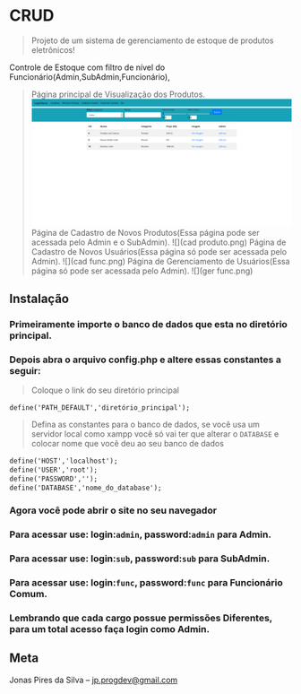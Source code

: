 # CRUD
> Projeto de um sistema de gerenciamento de estoque de produtos eletrônicos!

Controle de Estoque com filtro de nível do Funcionário(Admin,SubAdmin,Funcionário),

> Página principal de Visualização dos Produtos.
![](home.png)
> Página de Cadastro de Novos Produtos(Essa página pode ser acessada pelo Admin e o SubAdmin).
![](cad produto.png)
> Página de Cadastro de Novos Usuários(Essa página só pode ser acessada pelo Admin).
![](cad func.png)
> Página de Gerenciamento de Usuários(Essa página só pode ser acessada pelo Admin).
![](ger func.png)


## Instalação

### Primeiramente importe o banco de dados que esta no diretório principal.

### Depois abra o arquivo config.php e altere essas constantes a seguir:

> Coloque o link do seu diretório principal

	define('PATH_DEFAULT','diretório_principal'); 
  
> Defina as constantes para o banco de dados, se você usa um 
servidor local como xampp você só vai ter que alterar o `DATABASE` e 
colocar nome que você deu ao seu banco de dados
 
    define('HOST','localhost');
    define('USER','root');
    define('PASSWORD','');
    define('DATABASE','nome_do_database');

### Agora você pode abrir o site no seu navegador

### Para acessar use: login:`admin`, password:`admin` para Admin.
### Para acessar use: login:`sub`, password:`sub` para SubAdmin.
### Para acessar use: login:`func`, password:`func` para Funcionário Comum.

### Lembrando que cada cargo possue permissões Diferentes, para um total acesso faça login como Admin.
## Meta

Jonas Pires da Silva – jp.progdev@gmail.com

